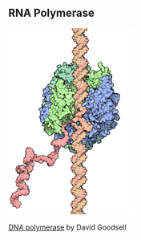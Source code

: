 ##  RNA Polymerase

<img src="resources/goodsell-polymerase-april-2003.png" style="width:50%;height:auto"/>

[DNA polymerase](http://www.rcsb.org/pdb/101/motm.do?momID=3) by David Goodsell
